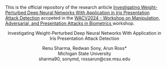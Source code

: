 This is the official repository of the research ariticle [Investigating Weight-Perturbed Deep Neural Networks With Application in Iris Presentation Attack Detection](https://sites.google.com/view/wacv2024-map-a) accpeted in the [WACV2024 - Workshop on Manipulation, Adversarial, and Presentation Attacks in Biometrics ](https://sites.google.com/view/wacv2024-map-a) workshop. 


<p align="center">
Investigating Weight-Perturbed Deep Neural Networks With Application in Iris Presentation Attack Detection
</p>
<p align="center">
  Renu Sharma, Redwan Sony, Arun Ross* <br>
Michigan State University<br>
sharma90, sonymd, rossarun@cse.msu.edu
</p>
